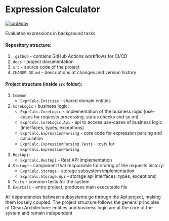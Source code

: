 # Expression Calculator

[![codecov](https://codecov.io/github/ikjob/expr-calc/graph/badge.svg?token=6UM2YH20NZ)](https://codecov.io/github/ikjob/expr-calc)

Evaluates expressions in background tasks

#### Repository structure:
1. `.github` - contains GitHub Actions workflows for CI/CD
2. `docs` - project documentation
3. `src` - source code of the project
4. `CHANGELOG.md` - descriptions of changes and version history


#### Project structure (inside `src` folder):
1. `Common`:
   - `ExprCalc.Entities` - shared domain entities
2. `CoreLogic` - business logic:
   - `ExprCalc.CoreLogic` - implementation of the business logic (use-cases for requests processing, status checks and so on)
   - `ExprCalc.CoreLogic.Api` - api to access use-cases of business logic (interfaces, types, exceptions)
   - `ExprCalc.ExpressionParsing` - core code for expression parsing and calculation
   - `ExprCalc.ExpressionParsing.Tests` - tests for `ExprCalc.ExpressionParsing`
3. `RestApi`:
   - `ExprCalc.RestApi` - Rest API implementation
4. `Storage` - component that responsible for storing of the requests history:
   - `ExprCalc.Storage` - storage subsystem implementation
   - `ExprCalc.Storage.Api` - storage api interfaces, types, exceptions)
5. `Tests` - common tests for the system
6. `ExprCalc` - entry project, produces main executable file


All dependencies between subsystems go through the Api project, making them loosely coupled. The project structure follows the general principles of Clean Architecture: entities and business logic are at the core of the system and remain independent